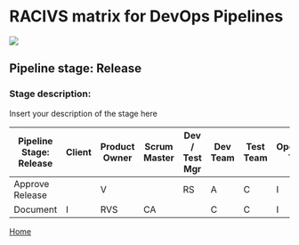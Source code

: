 # __RACIVS matrix for DevOps Pipelines__   

<img src="https://user-images.githubusercontent.com/10748736/112030685-6c81be80-8b32-11eb-94b8-c2c01b8f4581.png">

## __Pipeline stage:__  Release  
### __Stage description:__  
Insert your description of the stage here  

| Pipeline Stage:<br>Release  | Client  | Product Owner | Scrum Master  | Dev / Test Mgr  | Dev Team  | Test Team | Operations Team 
|-----------------------------|-------- | ------------- | ------------- |---------------- |---------- |---------- |---------------- |
| Approve Release             |         |V              |               |RS               |A          |C          |I                |
| Document                    |I        |RVS            |CA             |                 |C          |C          |I                |
  
  
[Home](../index.md)  
